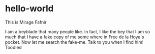# hello-world

This is Mirage Fafnir

I am a beyblade that many people like. In fact, I like the bey that I am so much that I have a fake copy of me some where in Free de la Hoya's pocket. Now let me search the fake-me. Talk to you when I find him! Toodles!
